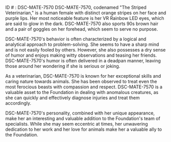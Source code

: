 ID # : DSC-MATE-7570
DSC-MATE-7570, codenamed "The Striped Veterinarian," is a human female with distinct orange stripes on her face and purple lips. Her most noticeable feature is her VR Rainbow LED eyes, which are said to glow in the dark. DSC-MATE-7570 also sports 90s brown hair and a pair of goggles on her forehead, which seem to serve no purpose. 

DSC-MATE-7570's behavior is often characterized by a logical and analytical approach to problem-solving. She seems to have a sharp mind and is not easily fooled by others. However, she also possesses a dry sense of humor and enjoys making witty observations and teasing her friends. DSC-MATE-7570's humor is often delivered in a deadpan manner, leaving those around her wondering if she is serious or joking.

As a veterinarian, DSC-MATE-7570 is known for her exceptional skills and caring nature towards animals. She has been observed to treat even the most ferocious beasts with compassion and respect. DSC-MATE-7570 is a valuable asset to the Foundation in dealing with anomalous creatures, as she can quickly and effectively diagnose injuries and treat them accordingly.

DSC-MATE-7570's personality, combined with her unique appearance, make her an interesting and valuable addition to the Foundation's team of specialists. While she may seem eccentric at times, her unwavering dedication to her work and her love for animals make her a valuable ally to the Foundation.